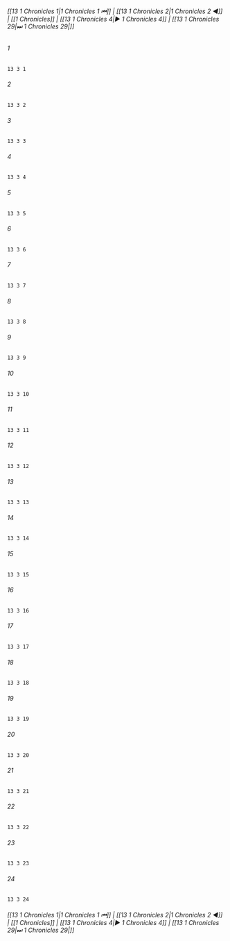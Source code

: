 
###### [[13 1 Chronicles 1|1 Chronicles 1 ⏮]] | [[13 1 Chronicles 2|1 Chronicles 2 ◀]] | [[1 Chronicles]] | [[13 1 Chronicles 4|▶ 1 Chronicles 4]] | [[13 1 Chronicles 29|⏭ 1 Chronicles 29|]]

###### 1
``` verse
13 3 1 
```
###### 2
``` verse
13 3 2 
```
###### 3
``` verse
13 3 3 
```
###### 4
``` verse
13 3 4 
```
###### 5
``` verse
13 3 5 
```
###### 6
``` verse
13 3 6 
```
###### 7
``` verse
13 3 7 
```
###### 8
``` verse
13 3 8 
```
###### 9
``` verse
13 3 9 
```
###### 10
``` verse
13 3 10 
```
###### 11
``` verse
13 3 11 
```
###### 12
``` verse
13 3 12 
```
###### 13
``` verse
13 3 13 
```
###### 14
``` verse
13 3 14 
```
###### 15
``` verse
13 3 15 
```
###### 16
``` verse
13 3 16 
```
###### 17
``` verse
13 3 17 
```
###### 18
``` verse
13 3 18 
```
###### 19
``` verse
13 3 19 
```
###### 20
``` verse
13 3 20 
```
###### 21
``` verse
13 3 21 
```
###### 22
``` verse
13 3 22 
```
###### 23
``` verse
13 3 23 
```
###### 24
``` verse
13 3 24 
```

###### [[13 1 Chronicles 1|1 Chronicles 1 ⏮]] | [[13 1 Chronicles 2|1 Chronicles 2 ◀]] | [[1 Chronicles]] | [[13 1 Chronicles 4|▶ 1 Chronicles 4]] | [[13 1 Chronicles 29|⏭ 1 Chronicles 29|]]

